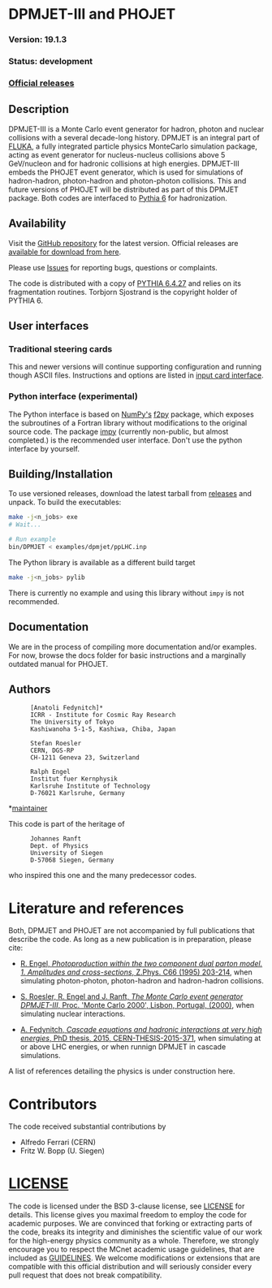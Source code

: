 # DPMJET-III and PHOJET

### Version: 19.1.3

### Status: development

### [Official releases](https://github.com/afedynitch/dpmjet/releases)

## Description

DPMJET-III is a Monte Carlo event generator for hadron, photon and nuclear collisions with a several decade-long history. DPMJET is an integral part of [FLUKA](https://www.fluka.org), a fully integrated particle physics
MonteCarlo simulation package, acting as event generator for nucleus-nucleus collisions above 5 GeV/nucleon and for hadronic collisions at high energies.
DPMJET-III embeds the PHOJET event generator, which is used for simulations of
hadron-hadron, photon-hadron and photon-photon collisions. This and future versions of PHOJET will be distributed as part of this DPMJET package. Both codes are interfaced to [Pythia 6](https://pythiasix.hepforge.org) for hadronization.

## Availability

Visit the [GitHub repository](https://github.com/afedynitch/dpmjet) for the latest version. Official releases are [available for download from here](https://github.com/afedynitch/dpmjet/releases).

Please use [Issues](https://github.com/afedynitch/dpmjet/issues) for reporting bugs, questions or complaints.

The code is distributed with a copy of [PYTHIA 6.4.27](https://pythiasix.hepforge.org) and relies on its fragmentation routines. Torbjorn Sjostrand is the copyright holder of PYTHIA 6.

## User interfaces

### Traditional steering cards

This and newer versions will continue supporting configuration and running though ASCII files. Instructions and options are listed in [input card interface](docs/dpmjet_steering_cards.md).

### Python interface (experimental)

The Python interface is based on [NumPy's](https://docs.scipy.org/doc/numpy/index.html) [f2py](https://docs.scipy.org/doc/numpy/f2py/index.html) package, which exposes the subroutines of a Fortran library without modifications to the original source code. The package [impy](https://gitlab.com/afedynitch/impy) (currently non-public, but almost completed.) is the recommended user interface. Don't use the python interface by yourself.

## Building/Installation

To use versioned releases, download the latest tarball from [releases](https://github.com/afedynitch/dpmjet/releases) and unpack.
To build the executables:

```bash
make -j<n_jobs> exe
# Wait...

# Run example
bin/DPMJET < examples/dpmjet/ppLHC.inp
```

The Python library is available as a different build target

```bash
make -j<n_jobs> pylib
```

There is currently no example and using this library without `impy` is not recommended.

## Documentation

We are in the process of compiling more documentation and/or examples. For now, browse the docs folder for basic instructions and a marginally outdated manual for PHOJET.

## Authors

          [Anatoli Fedynitch]*
          ICRR - Institute for Cosmic Ray Research                                 
          The University of Tokyo                            
          Kashiwanoha 5-1-5, Kashiwa, Chiba, Japan
          
          Stefan Roesler
          CERN, DGS-RP
          CH-1211 Geneva 23, Switzerland

          Ralph Engel
          Institut fuer Kernphysik
          Karlsruhe Institute of Technology
          D-76021 Karlsruhe, Germany

*[maintainer](mailto:af.gh179@outlook.com)

This code is part of the heritage of

          Johannes Ranft
          Dept. of Physics
          University of Siegen
          D-57068 Siegen, Germany

who inspired this one and the many predecessor codes.

# Literature and references

Both, DPMJET and PHOJET are not accompanied by full publications that describe the code. As long as a new publication is in preparation, please cite:

- [R. Engel, *Photoproduction within the two component dual parton model. 1. Amplitudes and cross-sections*, Z.Phys. C66 (1995) 203-214](http://inspirehep.net/record/373339), when simulating photon-photon, photon-hadron and hadron-hadron collisions.

- [S. Roesler, R. Engel and J. Ranft, *The Monte Carlo event generator DPMJET-III*, Proc. 'Monte Carlo 2000', Lisbon, Portugal, (2000)](http://inspirehep.net/record/538940), when simulating nuclear interactions.

- [A. Fedynitch, *Cascade equations and hadronic interactions at very high energies*, PhD thesis, 2015, CERN-THESIS-2015-371](http://inspirehep.net/record/1503512), when simulating at or above LHC energies, or when runnign DPMJET in cascade simulations.

A list of references detailing the physics is under construction here.

# Contributors

The code received substantial contributions by

- Alfredo Ferrari (CERN)
- Fritz W. Bopp (U. Siegen)

# [LICENSE](LICENSE)

The code is licensed under the BSD 3-clause license, see [LICENSE](LICENSE) for details. This license gives you maximal freedom to employ the code for academic purposes. We are convinced that forking or extracting parts of the code, breaks its integrity and diminishes the scientific value of our work for the high-energy physics community as a whole. Therefore, we strongly encourage you to respect the MCnet academic usage guidelines, that are included as [GUIDELINES](GUIDELINES). We welcome modifications or extensions that are compatible with this official distribution and will seriously consider every pull request that does not break compatibility.
